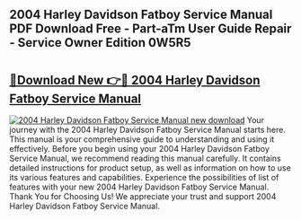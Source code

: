## 2004 Harley Davidson Fatboy Service Manual PDF Download Free - Part-aTm User Guide Repair - Service Owner Edition 0W5R5

# <h2><a href="http://bc23304.oget.top/?id=2004+Harley+Davidson+Fatboy+Service+Manual">🔗Download New 👉🔴 2004 Harley Davidson Fatboy Service Manual</a></h2>

[![2004 Harley Davidson Fatboy Service Manual new download](https://i.imgur.com/5g1atiW.png)](http://bc23304.oget.top/?id=2004+Harley+Davidson+Fatboy+Service+Manual)
Your journey with the 2004 Harley Davidson Fatboy Service Manual starts here. This manual is your comprehensive guide to understanding and using it effectively. Before you begin using your 2004 Harley Davidson Fatboy Service Manual, we recommend reading this manual carefully. It contains detailed instructions for product setup, as well as information on how to use its various features and capabilities. Experience the possibilities of list of features with your new 2004 Harley Davidson Fatboy Service Manual. Thank You for Choosing Us! We appreciate your trust and support 2004 Harley Davidson Fatboy Service Manual.
